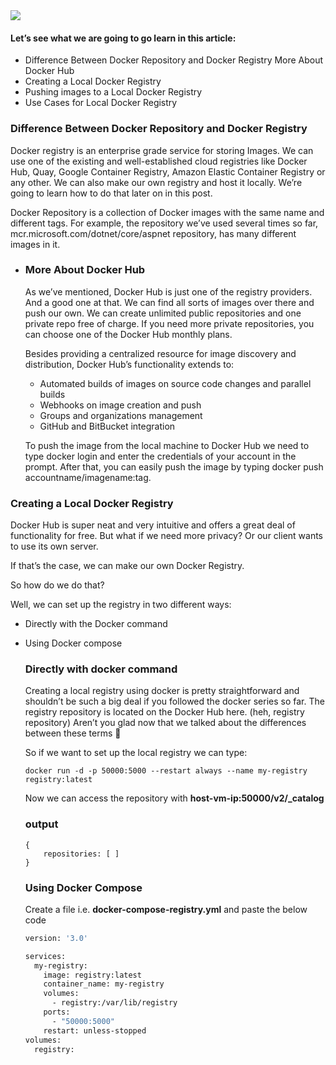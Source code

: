 <img src="images/c4logo.png">

#### Let’s see what we are going to go learn in this article:

- Difference Between Docker Repository and Docker Registry More About Docker Hub
- Creating a Local Docker Registry
- Pushing images to a Local Docker Registry
- Use Cases for Local Docker Registry

### Difference Between Docker Repository and Docker Registry
Docker registry is an enterprise grade service for storing Images. We can use one of the existing and well-established cloud registries like Docker Hub, Quay, Google Container Registry, Amazon Elastic Container Registry or any other. We can also make our own registry and host it locally. We’re going to learn how to do that later on in this post. 

Docker Repository is a collection of Docker images with the same name and different tags. For example, the repository we’ve used several times so far, mcr.microsoft.com/dotnet/core/aspnet repository, has many different images in it.

- ### More About Docker Hub
    As we’ve mentioned, Docker Hub is just one of the registry providers. And a good one at that. We can find all sorts of images over there and push our own. We can create unlimited public repositories and one private repo free of charge. If you need more private repositories, you can choose one of the Docker Hub monthly plans.

    Besides providing a centralized resource for image discovery and distribution, Docker Hub’s functionality extends to:

    - Automated builds of images on source code changes and parallel builds
    - Webhooks on image creation and push
    - Groups and organizations management
    - GitHub and BitBucket integration

    To push the image from the local machine to Docker Hub we need to type docker login and enter the credentials of your account in the prompt. After that, you can easily push the image by typing docker push accountname/imagename:tag.


### Creating a Local Docker Registry
Docker Hub is super neat and very intuitive and offers a great deal of functionality for free.
But what if we need more privacy? Or our client wants to use its own server.

If that’s the case, we can make our own Docker Registry.

So how do we do that?

Well, we can set up the registry in two different ways:

- Directly with the Docker command
- Using Docker compose

    ### Directly with docker command
    Creating a local registry using docker is pretty straightforward and shouldn’t be such a big deal if you followed the docker series so far. The registry repository is located on the Docker Hub here. (heh, registry repository) Aren’t you glad now that we talked about the differences between these terms 🙂

    So if we want to set up the local registry we can type:

    ```
    docker run -d -p 50000:5000 --restart always --name my-registry registry:latest
    ```` 
    Now we can access the repository with **host-vm-ip:50000/v2/_catalog**

    ### output
    ```
    {
        repositories: [ ]
    }
    ```
    ### Using Docker Compose
    Create a file i.e. **docker-compose-registry.yml** and paste the below code

    ```dockerfile
    version: '3.0'
 
    services:
      my-registry:
        image: registry:latest
        container_name: my-registry
        volumes:
          - registry:/var/lib/registry
        ports:
          - "50000:5000"
        restart: unless-stopped
    volumes:
      registry:
    ```